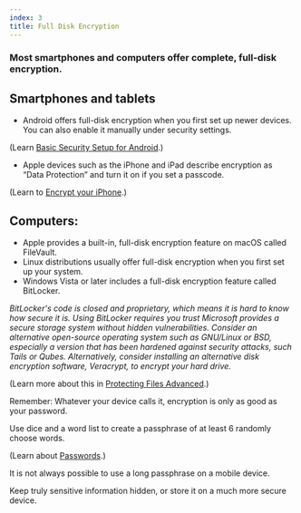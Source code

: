 ```yaml
---
index: 3
title: Full Disk Encryption
---
```

### Most smartphones and computers offer complete, full-disk encryption.

## Smartphones and tablets

* Android offers full-disk encryption when you first set up newer devices. You can also enable it manually under security settings.

(Learn [Basic Security Setup for Android](umbrella://tools/other/s_android.md).)

* Apple devices such as the iPhone and iPad describe encryption as “Data Protection” and turn it on if you set a passcode.

(Learn to [Encrypt your iPhone](umbrella://tools/encryption/s_encrypt-your-iphone.md).)

## Computers:

* Apple provides a built-in, full-disk encryption feature on macOS called FileVault.  
* Linux distributions usually offer full-disk encryption when you first set up your system.
* Windows Vista or later includes a full-disk encryption feature called BitLocker.

*BitLocker's code is closed and proprietary, which means it is hard to know how secure it is. Using BitLocker requires you trust Microsoft provides a secure storage system without hidden vulnerabilities. Consider an alternative open-source operating system such as GNU/Linux or BSD, especially a version that has been hardened against security attacks, such Tails or Qubes. Alternatively, consider installing an alternative disk encryption software, Veracrypt, to encrypt your hard drive.*

(Learn more about this in [Protecting Files Advanced](umbrella://information/protecting-files/beginner).)

Remember: Whatever your device calls it, encryption is only as good as your password. 

Use dice and a word list to create a passphrase of at least 6 randomly choose words. 

(Learn about [Passwords](umbrella://information/passwords).)

It is not always possible to use a long passphrase on a mobile device. 

Keep truly sensitive information hidden, or store it on a much more secure device.